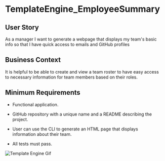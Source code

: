 # TemplateEngine_EmployeeSummary

## User Story
As a manager
I want to generate a webpage that displays my team's basic info
so that I have quick access to emails and GitHub profiles

## Business Context
It is helpful to be able to create and view a team roster to have easy access to necessary information for team members based on their roles.



## Minimum Requirements
- Functional application.

- GitHub repository with a unique name and a README describing the project.

- User can use the CLI to generate an HTML page that displays information about their team.

- All tests must pass.

![Template Engine Gif](./TemplateEngine-gif.gif)